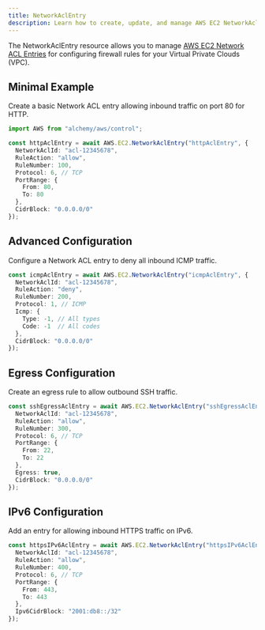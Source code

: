 ```yaml
---
title: NetworkAclEntry
description: Learn how to create, update, and manage AWS EC2 NetworkAclEntrys using Alchemy Cloud Control.
---
```



The NetworkAclEntry resource allows you to manage [AWS EC2 Network ACL Entries](https://docs.aws.amazon.com/ec2/latest/userguide/) for configuring firewall rules for your Virtual Private Clouds (VPC). 

## Minimal Example

Create a basic Network ACL entry allowing inbound traffic on port 80 for HTTP.

```ts
import AWS from "alchemy/aws/control";

const httpAclEntry = await AWS.EC2.NetworkAclEntry("httpAclEntry", {
  NetworkAclId: "acl-12345678",
  RuleAction: "allow",
  RuleNumber: 100,
  Protocol: 6, // TCP
  PortRange: {
    From: 80,
    To: 80
  },
  CidrBlock: "0.0.0.0/0"
});
```

## Advanced Configuration

Configure a Network ACL entry to deny all inbound ICMP traffic.

```ts
const icmpAclEntry = await AWS.EC2.NetworkAclEntry("icmpAclEntry", {
  NetworkAclId: "acl-12345678",
  RuleAction: "deny",
  RuleNumber: 200,
  Protocol: 1, // ICMP
  Icmp: {
    Type: -1, // All types
    Code: -1  // All codes
  },
  CidrBlock: "0.0.0.0/0"
});
```

## Egress Configuration

Create an egress rule to allow outbound SSH traffic.

```ts
const sshEgressAclEntry = await AWS.EC2.NetworkAclEntry("sshEgressAclEntry", {
  NetworkAclId: "acl-12345678",
  RuleAction: "allow",
  RuleNumber: 300,
  Protocol: 6, // TCP
  PortRange: {
    From: 22,
    To: 22
  },
  Egress: true,
  CidrBlock: "0.0.0.0/0"
});
```

## IPv6 Configuration

Add an entry for allowing inbound HTTPS traffic on IPv6.

```ts
const httpsIPv6AclEntry = await AWS.EC2.NetworkAclEntry("httpsIPv6AclEntry", {
  NetworkAclId: "acl-12345678",
  RuleAction: "allow",
  RuleNumber: 400,
  Protocol: 6, // TCP
  PortRange: {
    From: 443,
    To: 443
  },
  Ipv6CidrBlock: "2001:db8::/32"
});
```
